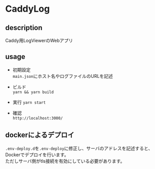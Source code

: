 # CaddyLog

## description

Caddy用LogViewerのWebアプリ

## usage

- 初期設定  
`main.json`にホスト名やログファイルのURLを記述

- ビルド  
`yarn && yarn build`

- 実行
`yarn start`

- 確認  
`http://localhost:3000/`

## dockerによるデプロイ

`.env-deploy.d`を`.env-deploy`に修正し、サーバのアドレスを記述すると、Dockerでデプロイを行います。  
ただしサーバ側がtls接続を有効にしている必要があります。
